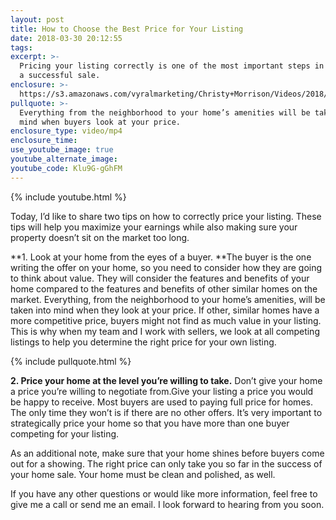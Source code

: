 ```yaml
---
layout: post
title: How to Choose the Best Price for Your Listing
date: 2018-03-30 20:12:55
tags:
excerpt: >-
  Pricing your listing correctly is one of the most important steps in achieving
  a successful sale.
enclosure: >-
  https://s3.amazonaws.com/vyralmarketing/Christy+Morrison/Videos/2018/Tips+For+Pricing+Your+Home+-+Truckee+Real+Estate+Agent.mp4
pullquote: >-
  Everything from the neighborhood to your home’s amenities will be taken into
  mind when buyers look at your price.
enclosure_type: video/mp4
enclosure_time:
use_youtube_image: true
youtube_alternate_image:
youtube_code: Klu9G-gGhFM
---
```


{% include youtube.html %}

Today, I’d like to share two tips on how to correctly price your listing. These tips will help you maximize your earnings while also making sure your property doesn’t sit on the market too long.

**1. Look at your home from the eyes of a buyer.&nbsp;**The buyer is the one writing the offer on your home, so you need to consider how they are going to think about value. They will consider the features and benefits of your home compared to the features and benefits of other similar homes on the market. Everything, from the neighborhood to your home’s amenities, will be taken into mind when they look at your price. If other, similar homes have a more competitive price, buyers might not find as much value in your listing. This is why when my team and I work with sellers, we look at all competing listings to help you determine the right price for your own listing.

{% include pullquote.html %}

**2. Price your home at the level you’re willing to take.** Don’t give your home a price you’re willing to negotiate from.Give your listing a price you would be happy to receive. Most buyers are used to paying full price for homes. The only time they won’t is if there are no other offers. It’s very important to strategically price your home so that you have more than one buyer competing for your listing.

As an additional note, make sure that your home shines before buyers come out for a showing. The right price can only take you so far in the success of your home sale. Your home must be clean and polished, as well.

If you have any other questions or would like more information, feel free to give me a call or send me an email. I look forward to hearing from you soon.